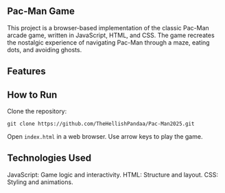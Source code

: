 ## Pac-Man Game

This project is a browser-based implementation of the classic Pac-Man arcade game, written in JavaScript, HTML, and CSS. The game recreates the nostalgic experience of navigating Pac-Man through a maze, eating dots, and avoiding ghosts.

## Features

## How to Run

   Clone the repository:

    git clone https://github.com/TheHellishPandaa/Pac-Man2025.git

 Open ``` index.html ``` in a web browser.
 Use arrow keys to play the game.

## Technologies Used

  JavaScript: Game logic and interactivity.
  HTML: Structure and layout.
  CSS: Styling and animations.

